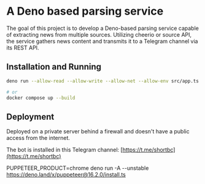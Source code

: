 # A Deno based parsing service
The goal of this project is to develop a Deno-based parsing service capable of extracting news from multiple sources. Utilizing cheerio or source API, the service gathers news content and transmits it to a Telegram channel via its REST API. 

## Installation and Running
```bash
deno run --allow-read --allow-write --allow-net --allow-env src/app.ts

# or
docker compose up --build
```

## Deployment
Deployed on a private server behind a firewall and doesn't have a public access from the internet.

The bot is installed in this Telegram channel: [https://t.me/shortbc](https://t.me/shortbc)

PUPPETEER_PRODUCT=chrome deno run -A --unstable https://deno.land/x/puppeteer@16.2.0/install.ts